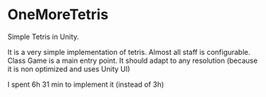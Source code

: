 # OneMoreTetris
Simple Tetris in Unity.

It is a very simple implementation of tetris.
Almost all staff is configurable.
Class Game is a main entry point.
It should adapt to any resolution (because it is non optimized and uses Unity UI)

I spent 6h 31 min to implement it (instead of 3h)
